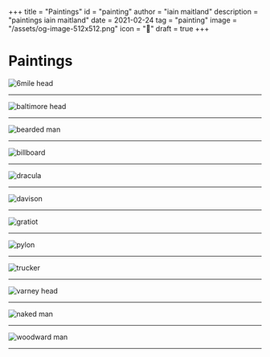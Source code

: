 +++
title = "Paintings"
id = "painting"
author = "iain maitland"
description = "paintings iain maitland"
date = 2021-02-24
tag = "painting"
image = "/assets/og-image-512x512.png"
icon = "🐚"
draft = true
+++

# Paintings
![6mile head](assets/paintings/6_mile_2015_iain_maitland.jpg)

---

![baltimore head](assets/paintings/baltimore_2015_iain_maitland.jpg)

---

![bearded man](assets/paintings/bearded_man_2015_iain_maitland.jpg)

---

![billboard](assets/paintings/billboard_2013_iain_maitland.jpg)

---

![dracula](assets/paintings/dracula_2013_iain_maitland.jpg)

---

![davison](assets/paintings/flow_2014_iain_maitland.jpg)

---

![gratiot](assets/paintings/gratiot_face_2015_iain_maitland.jpg)

---

![pylon](assets/paintings/pylon_2014_iain_maitland.jpg)

---

![trucker](assets/paintings/trucker_2014_iain_maitland.jpg)

---

![varney head](assets/paintings/varney_head_2015_iain_maitland.jpg)

---

![naked man](assets/paintings/woodsman_2014_iain_maitland.jpg)

---

![woodward man](assets/paintings/woodward_man_2015_iain_maitland.jpg)

---
